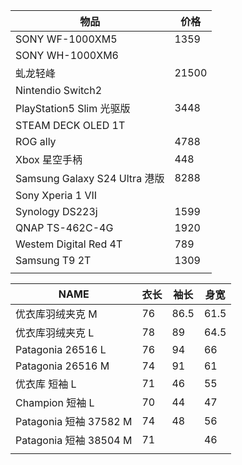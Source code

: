 | 物品                          | 价格    |
| --------------------------- | ----- |
| SONY WF-1000XM5             | 1359  |
| SONY WH-1000XM6             |       |
| 虬龙轻峰                        | 21500 |
| Nintendio Switch2           |       |
| PlayStation5 Slim 光驱版       | 3448  |
| STEAM DECK OLED 1T          |       |
| ROG ally                    | 4788  |
| Xbox 星空手柄                   | 448   |
| Samsung Galaxy S24 Ultra 港版 | 8288  |
| Sony Xperia 1 VII           |       |
| Synology DS223j             | 1599  |
| QNAP TS-462C-4G             | 1920  |
| Westem Digital Red 4T       | 789   |
| Samsung T9 2T               | 1309  |
|                             |       |


| NAME                 | 衣长  | 袖长   | 身宽   |
| -------------------- | --- | ---- | ---- |
| 优衣库羽绒夹克 M            | 76  | 86.5 | 61.5 |
| 优衣库羽绒夹克 L            | 78  | 89   | 64.5 |
| Patagonia 26516 L    | 76  | 94   | 66   |
| Patagonia 26516 M    | 74  | 91   | 61   |
| 优衣库 短袖 L             | 71  | 46   | 55   |
| Champion 短袖 L        | 70  | 44   | 47   |
| Patagonia 短袖 37582 M | 74  | 48   | 56   |
| Patagonia 短袖 38504 M | 71  |      | 46   |
|                      |     |      |      |

